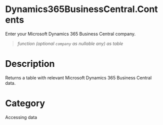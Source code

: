 # Dynamics365BusinessCentral.Contents
Enter your Microsoft Dynamics 365 Business Central company.
> _function (optional <code>company</code> as nullable any) as table_

# Description 
Returns a table with relevant Microsoft Dynamics 365 Business Central data.
# Category 
Accessing data

